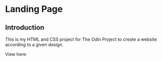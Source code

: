 # Landing Page

## Introduction

This is my HTML and CSS project for The Odin Project to create a website according to a given design.

View here: <link>